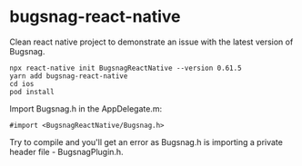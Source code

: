 # bugsnag-react-native
Clean react native project to demonstrate an issue with the latest version of Bugsnag.

```
npx react-native init BugsnagReactNative --version 0.61.5
yarn add bugsnag-react-native
cd ios
pod install
```

Import Bugsnag.h in the AppDelegate.m:

```
#import <BugsnagReactNative/Bugsnag.h>
```

Try to compile and you'll get an error as Bugsnag.h is importing a private header file - BugsnagPlugin.h.
